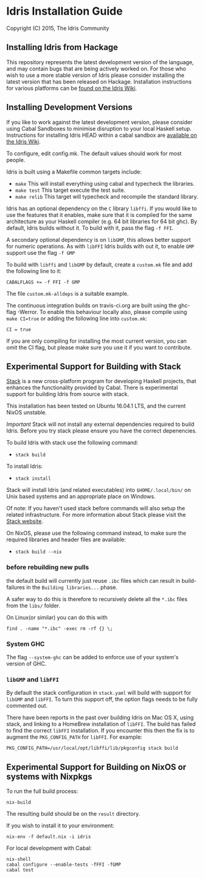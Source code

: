 # Idris Installation Guide

Copyright (C) 2015, The Idris Community

## Installing Idris from Hackage

This repository represents the latest development version of the
language, and may contain bugs that are being actively worked on.  For
those who wish to use a more stable version of Idris please consider
installing the latest version that has been released on Hackage.
Installation instructions for various platforms can be
[found on the Idris Wiki](https://github.com/idris-lang/Idris-dev/wiki/Installation-Instructions).

## Installing Development Versions

If you like to work against the latest development version, please
consider using Cabal Sandboxes to minimise disruption to your local
Haskell setup.  Instructions for installing Idris HEAD within a cabal
sandbox are
[available on the Idris Wiki](https://github.com/idris-lang/Idris-dev/wiki/Installing-an-Idris-Development-version-in-a-sandbox).

To configure, edit config.mk. The default values should work for most
people.

Idris is built using a Makefile common targets include:

* `make` This will install everything using cabal and typecheck the
  libraries.
* `make test` This target execute the test suite.
* `make relib` This target will typecheck and recompile the standard
  library.

Idris has an optional dependency on the `C` library `libffi`. If you
would like to use the features that it enables, make sure that it is
compiled for the same architecture as your Haskell compiler (e.g. 64
bit libraries for 64 bit ghc). By default, Idris builds without it. To
build with it, pass the flag `-f FFI`.

A secondary optional dependency is on `libGMP`, this allows better
support for numeric operations. As with `libFFI` Idris builds with out
it, to enable `GMP` support use the flag `-f GMP`

To build with `libffi` and `libGMP` by default, create a `custom.mk`
file and add the following line to it:

`CABALFLAGS += -f FFI -f GMP`

The file `custom.mk-alldeps` is a suitable example.

The continuous integration builds on travis-ci.org are built using the
ghc-flag -Werror. To enable this behaviour locally also, please
compile using `make CI=true` or adding the following line into
`custom.mk`:

`CI = true`

If you are only compiling for installing the most current version, you
can omit the CI flag, but please make sure you use it if you want to
contribute.

## Experimental Support for Building with Stack

[Stack](https://github.com/commercialhaskell/stack) is a new
cross-platform program for developing Haskell projects, that enhances
the functionality provided by Cabal. There is experimental support for
building Idris from source with stack.

This installation has been tested on Ubuntu 16.04.1 LTS, and the current
NixOS unstable.

*Important* Stack will not install any external dependencies required
to build Idris. Before you try stack please ensure you have the
correct depenencies.

To build Idris with stack use the following command:

* `stack build`

To install Idris:

* `stack install`

Stack will install Idris (and related executables) into `$HOME/.local/bin/`
on Unix based systems and an appropriate place on Windows.

Of note: If you haven't used stack before commands will also setup the
related infrastructure. For more information about Stack please visit
the [Stack website](https://github.com/commercialhaskell/stack).

On NixOS, please use the following command instead, to make sure
the required libraries and header files are available:

* `stack build --nix`

### before rebuilding new pulls
the default build will currently just reuse `.ibc` files which can result
in build-failures in the `Building libraries...` phase.

A safer way to do this is therefore to recursively delete all the `*.ibc`
files from the `libs/` folder.

On Linux(or similar) you can do this with

    find . -name "*.ibc" -exec rm -rf {} \;

### System GHC

The flag `--system-ghc` can be added to enforce use of your system's
version of GHC.

### `libGMP` and `libFFI`

By default the stack configuration in `stack.yaml` will build with
support for `libGMP` and `libFFI`.  To turn this support off, the
option flags needs to be fully commented out.

There have been reports in the past over building Idris on Mac OS X,
using stack, and linking to a HomeBrew installation of `libFFI`. The
build has failed to find the correct `libFFI` installation. If you
encounter this then the fix is to augment the `PKG_CONFIG_PATH` for
`libFFI`. For example:

```
PKG_CONFIG_PATH=/usr/local/opt/libffi/lib/pkgconfig stack build
```

## Experimental Support for Building on NixOS or systems with Nixpkgs

To run the full build process:

    nix-build

The resulting build should be on the `result` directory.

If you wish to install it to your environment:

    nix-env -f default.nix -i idris

For local development with Cabal:

    nix-shell
    cabal configure --enable-tests -fFFI -fGMP
    cabal test

